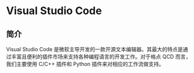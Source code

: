 # Visual Studio Code

## 简介

Visual Studio Code 是微软主导开发的一款开源文本编辑器。其最大的特点是通过丰富且便利的插件市场来支持各种编程语言的开发工作。对于格点 QCD 而言，我们主要使用 C/C++ 插件和 Python 插件来对相应的工作流做支持。
